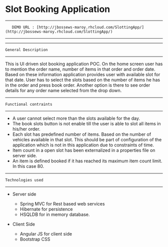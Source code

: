 # Slot Booking Application #

------------------------------------------------------------------
       DEMO URL : [http://jbossews-maroy.rhcloud.com/SlottingApp/](http://jbossews-maroy.rhcloud.com/SlottingApp/)
------------------------------------------------------------------

---------------------------
    General Description
---------------------------
This is UI driven slot booking application POC. On the home screen user has to mention the order name, number of items in that order and order date. Based on these information application provides user with available slot for that date. User has to select the slots based on the number of items he has in the order and press book order. Another option is there to see order details for any order name selected from the drop down.

---------------------------
    Functional contraints
---------------------------
* A user cannot select more than the slots available for the day.
* The book slots button is not enable till the user is able to slot all items in his/her order.
* Each slot has predefined number of items. Based on the number of vehicles available in that slot. This should be part of configuration of the application which is not in this application due to constraints of time.
* Item count in a open slot has been externalized in a properties file on server side.
* An item is defined booked if it has reached its maximum item count limit. In this case 80.

---------------------------
    Technologies used
---------------------------

* Server side
	* Spring MVC for Rest based web services
	* Hibernate for persistence
	* HSQLDB for in memory database.
	
* Client Side
	* Angular JS for client side
	* Bootstrap CSS

